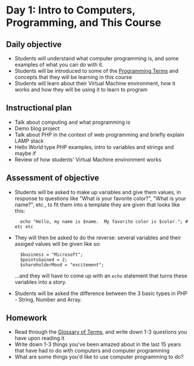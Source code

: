 # Day 1: Intro to Computers, Programming, and This Course

## Daily objective

* Students will understand what computer programming is, and some examples of what you can do with it.
* Students will be introduced to some of the [Programming Terms](/Glossary.md) and concepts that they will be learning in this course
* Students will learn about their Virtual Machine environment, how it works and how they will be using it to learn to program

## Instructional plan

* Talk about computing and what programming is
* Demo blog project
* Talk about PHP in the context of web programming and briefly explain LAMP stack
* Hello World type PHP examples, intro to variables and strings and maybe if
* Review of how students' Virtual Machine environment works

## Assessment of objective

* Students will be asked to make up variables and give them values, in response to questions like "What is your favorite color?", "What is your name?", etc., to fit them into a template they are given that looks like this:

        echo "Hello, my name is $name.  My favorite color is $color."; # etc etc

* They will then be asked to do the reverse: several variables and their assiged values will be given like so:

        $business = "Microsoft";
        $pointsGained = 2;
        $shareholderMood = "excitement";

  ...and they will have to come up with an `echo` statement that turns these variables into a story.

* Students will be asked the difference between the 3 basic types in PHP - String, Number and Array.

## Homework

* Read through the [Glossary of Terms](/Glossary.md), and write down 1-3 questions you have upon reading it
* Write down 1-3 things you've been amazed about in the last 15 years that have had to do with computers and computer programming
* What are some things you'd like to use computer programming to do?
